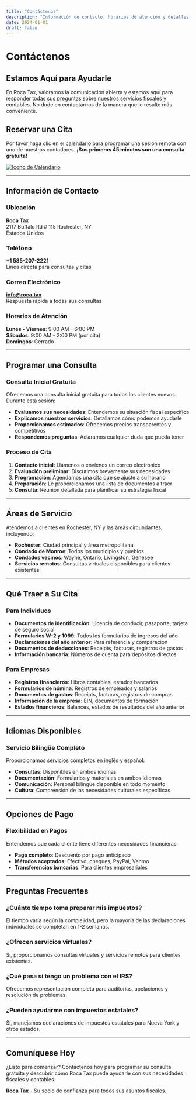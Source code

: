 ```yaml
---
title: "Contáctenos"
description: "Información de contacto, horarios de atención y detalles de consulta para Roca Tax."
date: 2024-01-01
draft: false
---
```


# Contáctenos

## Estamos Aquí para Ayudarle

En Roca Tax, valoramos la comunicación abierta y estamos aquí para responder todas sus preguntas sobre nuestros servicios fiscales y contables. No dude en contactarnos de la manera que le resulte más conveniente.

## Reservar una Cita

Por favor haga clic en [el calendario](https://calendly.com/maria-roca-58oa/30min) para programar una sesión remota con uno de nuestros contadores.
**¡Sus primeros 45 minutos son una consulta gratuita!**

[![Icono de Calendario](https://img.icons8.com/ios-filled/50/000044/calendar--v1.png)](https://calendly.com/maria-roca-58oa/30min)

---

## Información de Contacto

### Ubicación
**Roca Tax**  
2117 Buffalo Rd # 115 Rochester, NY  
Estados Unidos

### Teléfono
**+1 585-207-2221**  
Línea directa para consultas y citas

### Correo Electrónico
**info@roca.tax**  
Respuesta rápida a todas sus consultas

### Horarios de Atención
**Lunes - Viernes**: 9:00 AM - 6:00 PM  
**Sábados**: 9:00 AM - 2:00 PM (por cita)  
**Domingos**: Cerrado

---

## Programar una Consulta

### Consulta Inicial Gratuita
Ofrecemos una consulta inicial gratuita para todos los clientes nuevos. Durante esta sesión:

- **Evaluamos sus necesidades**: Entendemos su situación fiscal específica
- **Explicamos nuestros servicios**: Detallamos cómo podemos ayudarle
- **Proporcionamos estimados**: Ofrecemos precios transparentes y competitivos
- **Respondemos preguntas**: Aclaramos cualquier duda que pueda tener

### Proceso de Cita
1. **Contacto inicial**: Llámenos o envíenos un correo electrónico
2. **Evaluación preliminar**: Discutimos brevemente sus necesidades
3. **Programación**: Agendamos una cita que se ajuste a su horario
4. **Preparación**: Le proporcionamos una lista de documentos a traer
5. **Consulta**: Reunión detallada para planificar su estrategia fiscal

---

## Áreas de Servicio

Atendemos a clientes en Rochester, NY y las áreas circundantes, incluyendo:

- **Rochester**: Ciudad principal y área metropolitana
- **Condado de Monroe**: Todos los municipios y pueblos
- **Condados vecinos**: Wayne, Ontario, Livingston, Genesee
- **Servicios remotos**: Consultas virtuales disponibles para clientes existentes

---

## Qué Traer a Su Cita

### Para Individuos
- **Documentos de identificación**: Licencia de conducir, pasaporte, tarjeta de seguro social
- **Formularios W-2 y 1099**: Todos los formularios de ingresos del año
- **Declaraciones del año anterior**: Para referencia y comparación
- **Documentos de deducciones**: Receipts, facturas, registros de gastos
- **Información bancaria**: Números de cuenta para depósitos directos

### Para Empresas
- **Registros financieros**: Libros contables, estados bancarios
- **Formularios de nómina**: Registros de empleados y salarios
- **Documentos de gastos**: Receipts, facturas, registros de compras
- **Información de la empresa**: EIN, documentos de formación
- **Estados financieros**: Balances, estados de resultados del año anterior

---

## Idiomas Disponibles

### Servicio Bilingüe Completo
Proporcionamos servicios completos en inglés y español:

- **Consultas**: Disponibles en ambos idiomas
- **Documentación**: Formularios y materiales en ambos idiomas
- **Comunicación**: Personal bilingüe disponible en todo momento
- **Cultura**: Comprensión de las necesidades culturales específicas

---

## Opciones de Pago

### Flexibilidad en Pagos
Entendemos que cada cliente tiene diferentes necesidades financieras:

- **Pago completo**: Descuento por pago anticipado
- **Métodos aceptados**: Efectivo, cheques, PayPal, Venmo
- **Transferencias bancarias**: Para clientes empresariales

---

## Preguntas Frecuentes

### ¿Cuánto tiempo toma preparar mis impuestos?
El tiempo varía según la complejidad, pero la mayoría de las declaraciones individuales se completan en 1-2 semanas.

### ¿Ofrecen servicios virtuales?
Sí, proporcionamos consultas virtuales y servicios remotos para clientes existentes.

### ¿Qué pasa si tengo un problema con el IRS?
Ofrecemos representación completa para auditorías, apelaciones y resolución de problemas.

### ¿Pueden ayudarme con impuestos estatales?
Sí, manejamos declaraciones de impuestos estatales para Nueva York y otros estados.

---

## Comuníquese Hoy

¿Listo para comenzar? Contáctenos hoy para programar su consulta gratuita y descubrir cómo Roca Tax puede ayudarle con sus necesidades fiscales y contables.

**Roca Tax** - Su socio de confianza para todos sus asuntos fiscales. 

